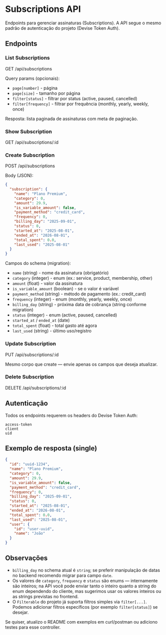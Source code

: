 # Subscriptions API

Endpoints para gerenciar assinaturas (Subscriptions). A API segue o mesmo padrão de autenticação do projeto (Devise Token Auth).

## Endpoints

### List Subscriptions
GET /api/subscriptions

Query params (opcionais):
- `page[number]` - página
- `page[size]` - tamanho por página
- `filter[status]` - filtrar por status (active, paused, cancelled)
- `filter[frequency]` - filtrar por frequência (monthly, yearly, weekly, once)

Resposta: lista paginada de assinaturas com meta de paginação.

### Show Subscription
GET /api/subscriptions/:id

### Create Subscription
POST /api/subscriptions

Body (JSON):
```json
{
  "subscription": {
    "name": "Plano Premium",
    "category": 0,
    "amount": 29.9,
    "is_variable_amount": false,
    "payment_method": "credit_card",
    "frequency": 0,
    "billing_day": "2025-09-01",
    "status": 0,
    "started_at": "2025-08-01",
    "ended_at": "2026-08-01",
    "total_spent": 0.0,
    "last_used": "2025-08-01"
  }
}
```

Campos do schema (migration):

- `name` (string) - nome da assinatura (obrigatório)
- `category` (integer) - enum (ex.: service, product, membership, other)
- `amount` (float) - valor da assinatura
- `is_variable_amount` (boolean) - se o valor é variável
- `payment_method` (string) - método de pagamento (ex.: credit_card)
- `frequency` (integer) - enum (monthly, yearly, weekly, once)
- `billing_day` (string) - próxima data de cobrança (string conforme migration)
- `status` (integer) - enum (active, paused, cancelled)
- `started_at` / `ended_at` (date)
- `total_spent` (float) - total gasto até agora
- `last_used` (string) - último uso/registro

### Update Subscription
PUT /api/subscriptions/:id

Mesmo corpo que create — envie apenas os campos que deseja atualizar.

### Delete Subscription
DELETE /api/subscriptions/:id

## Autenticação
Todos os endpoints requerem os headers do Devise Token Auth:
```
access-token
client
uid
```

## Exemplo de resposta (single)
```json
{
  "id": "uuid-1234",
  "name": "Plano Premium",
  "category": 0,
  "amount": 29.9,
  "is_variable_amount": false,
  "payment_method": "credit_card",
  "frequency": 0,
  "billing_day": "2025-09-01",
  "status": 0,
  "started_at": "2025-08-01",
  "ended_at": "2026-08-01",
  "total_spent": 0.0,
  "last_used": "2025-08-01",
  "user": {
    "id": "user-uuid",
    "name": "João"
  }
}
```

## Observações
- `billing_day` no schema atual é `string`; se preferir manipulação de datas no backend recomendo migrar para campo `date`.
- Os valores de `category`, `frequency` e `status` são enums — internamente são inteiros; na API você pode enviar tanto o inteiro quanto a string do enum dependendo do cliente, mas sugerimos usar os valores inteiros ou as strings previstas no frontend.
- O `Filterable` do projeto já suporta filtros simples via `filter[...]`. Podemos adicionar filtros específicos (por exemplo `filter[status]`) se desejar.

Se quiser, atualizo o README com exemplos em curl/postman ou adiciono testes para esse controller.
